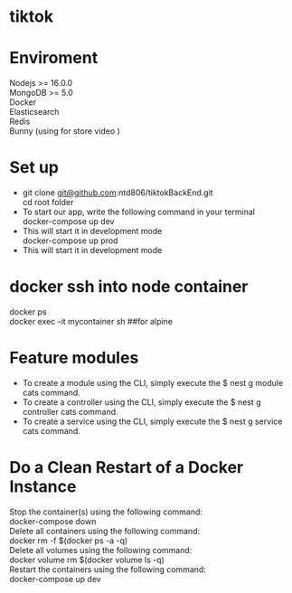 # tiktok
# Enviroment
Nodejs >= 16.0.0<br/>
MongoDB >= 5.0<br/>
Docker<br/>
Elasticsearch<br/>
Redis<br/>
Bunny (using for store video )<br/>
# Set up 
* git clone git@github.com:ntd806/tiktokBackEnd.git<br/>
cd root folder<br/>
* To start our app, write the following command in your terminal<br/>
docker-compose up dev<br/>
* This will start it in development mode<br/>
docker-compose up prod<br/>
* This will start it in development mode<br/>
# docker ssh into node container
docker ps<br/>
docker exec -it mycontainer sh ##for alpine<br/>
# Feature modules
  * To create a module using the CLI, simply execute the $ nest g module cats command.<br/>
  * To create a controller using the CLI, simply execute the $ nest g controller cats command.<br/>
  * To create a service using the CLI, simply execute the $ nest g service cats command.<br/>
# Do a Clean Restart of a Docker Instance
Stop the container(s) using the following command:<br/>
docker-compose down<br/>
Delete all containers using the following command:<br/>
docker rm -f $(docker ps -a -q)<br/>
Delete all volumes using the following command:<br/>
docker volume rm $(docker volume ls -q)<br/>
Restart the containers using the following command:<br/>
docker-compose up dev<br/>